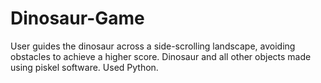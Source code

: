 # Dinosaur-Game
User guides the dinosaur across a side-scrolling landscape, avoiding obstacles to achieve a higher score. Dinosaur and all other objects made using piskel software. Used Python.
